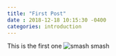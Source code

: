 ```yaml
---
title: "First Post"
date : 2018-12-18 10:15:30 -0400
categories: introduction
---
```


This is the first one
![smash](https://user-images.githubusercontent.com/34860302/50126001-7dd22580-02ae-11e9-99fa-3f2cff18b0f8.jpg)
smash
